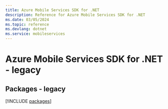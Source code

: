 ```yaml
---
title: Azure Mobile Services SDK for .NET
description: Reference for Azure Mobile Services SDK for .NET
ms.date: 03/05/2024
ms.topic: reference
ms.devlang: dotnet
ms.service: mobileservices
---
```

# Azure Mobile Services SDK for .NET - legacy
## Packages - legacy
[!INCLUDE [packages](mobile-services-index.md)]